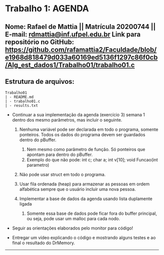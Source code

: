 # Trabalho 1: AGENDA
Nome: Rafael de Mattia || Matrícula 20200744 || E-mail: rdmattia@inf.ufpel.edu.br
Link para repositório no GitHub: https://github.com/rafamattia2/Faculdade/blob/e1968d818479d033a60169ed5136f1297c86f0cb/Alg_est_dados1/Trabalho01/trabalho01.c
---
## Estrutura de arquivos: 

```
Trabalho01
| - README.md
| - trabalho01.c
| - results.txt

```

- Continuar a sua implementação da agenda (exercício 3) semana 1 dentro dos mesmo parâmetros, mas incluir o seguinte.

    1. Nenhuma variável pode ser declarada em todo o programa, somente ponteiros. Todos os dados do programa devem ser guardados dentro do pBuffer.

        1. Nem mesmo como parâmetro de função. Só ponteiros que apontam para dentro do pBuffer.
        2. Exemplo do que não pode: int c; char a; int v[10];  void Funcao(int parametro)
    2. Não pode usar struct em todo o programa.
    3. Usar fila ordenada (heap) para armazenar as pessoas em ordem alfabética sempre que o usuário incluir uma nova pessoa.  
    4. Implementar a base de dados da agenda usando lista duplamente ligada
        1. Somente essa base de dados pode ficar fora do buffer principal, ou seja, pode usar um malloc para cada nodo.
- Seguir as orientações elaborados pelo monitor para código!
- Entregar um vídeo explicando o código e mostrando alguns testes e ao final o resultado do DrMemory.

----

